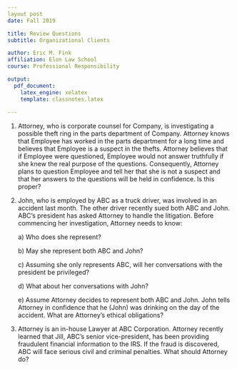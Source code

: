 ```yaml
---
layout post
date: Fall 2019

title: Review Questions
subtitle: Organizational Clients

author: Eric M. Fink
affiliation: Elon Law School 
course: Professional Responsibility

output: 
  pdf_document:
    latex_engine: xelatex
    template: classnotes.latex
    
---
```

1. Attorney, who is corporate counsel for Company, is investigating a possible theft ring in the parts department of Company. Attorney knows that Employee has worked in the parts department for a long time and believes that Employee is a suspect in the thefts. Attorney believes that if Employee were questioned, Employee would not answer truthfully if she knew the real purpose of the questions. Consequently, Attorney plans to question Employee and tell her that she is not a suspect and that her answers to the questions will be held in confidence. Is this proper?

2. John, who is employed by ABC as a truck driver, was involved in an accident last month. The other driver recently sued both ABC and John. ABC’s president has asked Attorney to handle the litigation. Before commencing her investigation, Attorney needs to know:
    
    a) Who does she represent?
    
    b) May she represent both ABC and John?
    
    c) Assuming she only represents ABC, will her conversations with the president be privileged?
    
    d) What about her conversations with John?
    
    e) Assume Attorney decides to represent both ABC and John. John tells Attorney in confidence that he (John) was drinking on the day of the accident. What are Attorney’s ethical obligations?

3. Attorney is an in-house Lawyer at ABC Corporation. Attorney recently learned that Jill, ABC’s senior vice-president, has been providing fraudulent financial information to the IRS. If the fraud is discovered, ABC will face serious civil and criminal penalties. What should Attorney do?